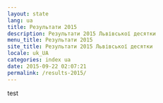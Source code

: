 ```yaml
---
layout: state
lang: ua
title: Результати 2015
description: Результати 2015 Львівської десятки
menu_title: Результати 2015
site_title: Результати 2015 Львівської десятки
locale: uk_UA
categories: index ua
date: 2015-09-22 02:07:21
permalink: /results-2015/
---
```


test